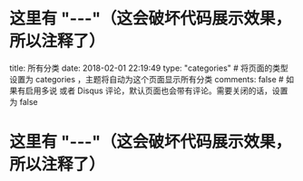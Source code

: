 # 这里有 "---"（这会破坏代码展示效果，所以注释了）
title: 所有分类
date: 2018-02-01 22:19:49
type: "categories" # 将页面的类型设置为 categories
 ，主题将自动为这个页面显示所有分类
comments: false # 如果有启用多说 或者 Disqus 评论，默认页面也会带有评论。需要关闭的话，设置为 false
# 这里有 "---"（这会破坏代码展示效果，所以注释了）

